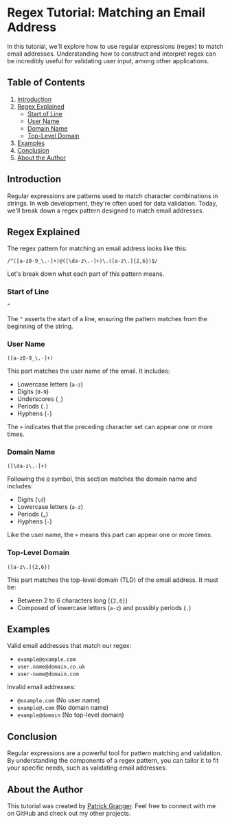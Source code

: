 # Regex Tutorial: Matching an Email Address

In this tutorial, we'll explore how to use regular expressions (regex) to match email addresses. Understanding how to construct and interpret regex can be incredibly useful for validating user input, among other applications.

## Table of Contents

1. [Introduction](#introduction)
2. [Regex Explained](#regex-explained)
    - [Start of Line](#start-of-line)
    - [User Name](#user-name)
    - [Domain Name](#domain-name)
    - [Top-Level Domain](#top-level-domain)
3. [Examples](#examples)
4. [Conclusion](#conclusion)
5. [About the Author](#about-the-author)

## Introduction

Regular expressions are patterns used to match character combinations in strings. In web development, they're often used for data validation. Today, we'll break down a regex pattern designed to match email addresses.

## Regex Explained

The regex pattern for matching an email address looks like this:

```regex
/^([a-z0-9_\.-]+)@([\da-z\.-]+)\.([a-z\.]{2,6})$/
```

Let's break down what each part of this pattern means.

### Start of Line

```regex
^
```

The `^` asserts the start of a line, ensuring the pattern matches from the beginning of the string.

### User Name

```regex
([a-z0-9_\.-]+)
```

This part matches the user name of the email. It includes:
- Lowercase letters (`a-z`)
- Digits (`0-9`)
- Underscores (`_`)
- Periods (`.`)
- Hyphens (`-`)

The `+` indicates that the preceding character set can appear one or more times.

### Domain Name

```regex
([\da-z\.-]+)
```

Following the `@` symbol, this section matches the domain name and includes:
- Digits (`\d`)
- Lowercase letters (`a-z`)
- Periods ([`.`](command:_github.copilot.openRelativePath?%5B%7B%22scheme%22%3A%22file%22%2C%22authority%22%3A%22%22%2C%22path%22%3A%22%2FC%3A%2FUsers%2FLidia%2Fbootcamp%2Fregex%20tutorial%22%2C%22query%22%3A%22%22%2C%22fragment%22%3A%22%22%7D%5D "c:\Users\Lidia\bootcamp\regex tutorial"))
- Hyphens (`-`)

Like the user name, the `+` means this part can appear one or more times.

### Top-Level Domain

```regex
([a-z\.]{2,6})
```

This part matches the top-level domain (TLD) of the email address. It must be:
- Between 2 to 6 characters long (`{2,6}`)
- Composed of lowercase letters (`a-z`) and possibly periods (`.`)

## Examples

Valid email addresses that match our regex:

- `example@example.com`
- `user.name@domain.co.uk`
- `user-name@domain.com`

Invalid email addresses:

- `@example.com` (No user name)
- `example@.com` (No domain name)
- `example@domain` (No top-level domain)

## Conclusion

Regular expressions are a powerful tool for pattern matching and validation. By understanding the components of a regex pattern, you can tailor it to fit your specific needs, such as validating email addresses.

## About the Author

This tutorial was created by [Patrick Granger](https://github.com/U6028449). Feel free to connect with me on GitHub and check out my other projects.